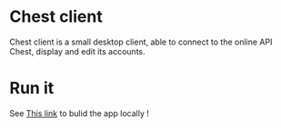 # Chest client
Chest client is a small desktop client, able to connect to the online API Chest, display and edit its accounts.

# Run it
See [This link](https://www.electronjs.org/docs/latest/tutorial/quick-start#package-and-distribute-your-application) to bulid the app locally !